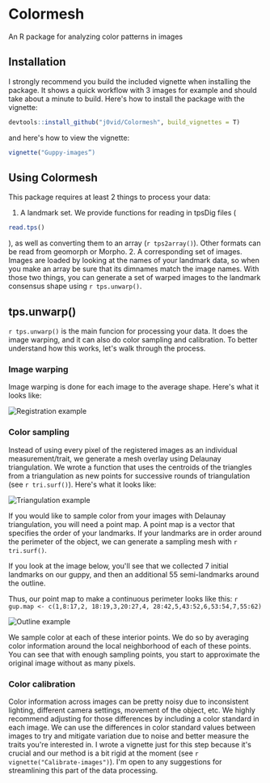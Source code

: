 # Colormesh
An R package for analyzing color patterns in images

## Installation

I strongly recommend you build the included vignette when installing the package. It shows a quick workflow with 3 images for example and should take about a minute to build. Here's how to install the package with the vignette:

```r
devtools::install_github("j0vid/Colormesh", build_vignettes = T)
```

and here's how to view the vignette:

```r
vignette("Guppy-images”)
```

## Using Colormesh

This package requires at least 2 things to process your data:
1. A landmark set. We provide functions for reading in tpsDig files (
```r
read.tps()
```
), as well as converting them to an array (```r tps2array()```). Other formats can be read from geomorph or Morpho.
2. A corresponding set of images. Images are loaded by looking at the names of your landmark data, so when you make an array be sure that its dimnames match the image names. With those two things, you can generate a set of warped images to the landmark consensus shape using ```r tps.unwarp()```. 

## tps.unwarp()

```r tps.unwarp()``` is the main funcion for processing your data. It does the image warping, and it can also do color sampling and calibration. To better understand how this works, let's walk through the process. 

### Image warping

Image warping is done for each image to the average shape. Here's what it looks like:

![Registration example](images/registration_example.png)

### Color sampling

Instead of using every pixel of the registered images as an individual measurement/trait, we generate a mesh overlay using Delaunay triangulation. We wrote a function that uses the centroids of the triangles from a triangulation as new points for successive rounds of triangulation (see ```r tri.surf()```). Here's what it looks like:

![Triangulation example](images/DT.png)

If you would like to sample color from your images with Delaunay triangulation, you will need a point map. A point map is a vector that specifies the order of your landmarks. If your landmarks are in order around the perimeter of the object, we can generate a sampling mesh with ```r tri.surf()```. 

If you look at the image below, you'll see that we collected 7 initial landmarks on our guppy, and then an additional 55 semi-landmarks around the outline.

Thus, our point map to make a continuous perimeter looks like this: ```r gup.map <- c(1,8:17,2, 18:19,3,20:27,4, 28:42,5,43:52,6,53:54,7,55:62)```

![Outline example](images/outline.png)

We sample color at each of these interior points. We do so by averaging color information around the local neighborhood of each of these points. You can see that with enough sampling points, you start to approximate the original image without as many pixels.

### Color calibration

Color information across images can be pretty noisy due to inconsistent lighting, different camera settings, movement of the object, etc. We highly recommend adjusting for those differences by including a color standard in each image. We can use the differences in color standard values between images to try and mitigate variation due to noise and better measure the traits you're interested in. I wrote a vignette just for this step because it's crucial and our method is a bit rigid at the moment (see ```r vignette("Calibrate-images")```). I'm open to any suggestions for streamlining this part of the data processing.  



